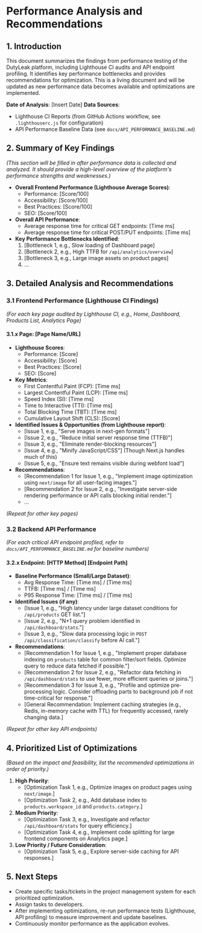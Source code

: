 # Performance Analysis and Recommendations

## 1. Introduction

This document summarizes the findings from performance testing of the DutyLeak platform, including Lighthouse CI audits and API endpoint profiling. It identifies key performance bottlenecks and provides recommendations for optimization. This is a living document and will be updated as new performance data becomes available and optimizations are implemented.

**Date of Analysis**: [Insert Date]
**Data Sources**:
*   Lighthouse CI Reports (from GitHub Actions workflow, see `.lighthouserc.js` for configuration)
*   API Performance Baseline Data (see `docs/API_PERFORMANCE_BASELINE.md`)

## 2. Summary of Key Findings

*(This section will be filled in after performance data is collected and analyzed. It should provide a high-level overview of the platform's performance strengths and weaknesses.)*

*   **Overall Frontend Performance (Lighthouse Average Scores)**:
    *   Performance: [Score/100]
    *   Accessibility: [Score/100]
    *   Best Practices: [Score/100]
    *   SEO: [Score/100]
*   **Overall API Performance**:
    *   Average response time for critical GET endpoints: [Time ms]
    *   Average response time for critical POST/PUT endpoints: [Time ms]
*   **Key Performance Bottlenecks Identified**:
    1.  [Bottleneck 1, e.g., Slow loading of Dashboard page]
    2.  [Bottleneck 2, e.g., High TTFB for `/api/analytics/overview`]
    3.  [Bottleneck 3, e.g., Large image assets on product pages]
    4.  ...

## 3. Detailed Analysis and Recommendations

### 3.1 Frontend Performance (Lighthouse CI Findings)

*(For each key page audited by Lighthouse CI, e.g., Home, Dashboard, Products List, Analytics Page)*

#### 3.1.x Page: [Page Name/URL]
*   **Lighthouse Scores**:
    *   Performance: [Score]
    *   Accessibility: [Score]
    *   Best Practices: [Score]
    *   SEO: [Score]
*   **Key Metrics**:
    *   First Contentful Paint (FCP): [Time ms]
    *   Largest Contentful Paint (LCP): [Time ms]
    *   Speed Index (SI): [Time ms]
    *   Time to Interactive (TTI): [Time ms]
    *   Total Blocking Time (TBT): [Time ms]
    *   Cumulative Layout Shift (CLS): [Score]
*   **Identified Issues & Opportunities (from Lighthouse report)**:
    *   [Issue 1, e.g., "Serve images in next-gen formats"]
    *   [Issue 2, e.g., "Reduce initial server response time (TTFB)"]
    *   [Issue 3, e.g., "Eliminate render-blocking resources"]
    *   [Issue 4, e.g., "Minify JavaScript/CSS"] (Though Next.js handles much of this)
    *   [Issue 5, e.g., "Ensure text remains visible during webfont load"]
*   **Recommendations**:
    *   [Recommendation 1 for Issue 1, e.g., "Implement image optimization using `next/image` for all user-facing images."]
    *   [Recommendation 2 for Issue 2, e.g., "Investigate server-side rendering performance or API calls blocking initial render."]
    *   ...

*(Repeat for other key pages)*

### 3.2 Backend API Performance

*(For each critical API endpoint profiled, refer to `docs/API_PERFORMANCE_BASELINE.md` for baseline numbers)*

#### 3.2.x Endpoint: [HTTP Method] [Endpoint Path]
*   **Baseline Performance (Small/Large Dataset)**:
    *   Avg Response Time: [Time ms] / [Time ms]
    *   TTFB: [Time ms] / [Time ms]
    *   P95 Response Time: [Time ms] / [Time ms]
*   **Identified Issues (if any)**:
    *   [Issue 1, e.g., "High latency under large dataset conditions for `/api/products` GET list."]
    *   [Issue 2, e.g., "N+1 query problem identified in `/api/dashboard/stats`."]
    *   [Issue 3, e.g., "Slow data processing logic in `POST /api/classification/classify` before AI call."]
*   **Recommendations**:
    *   [Recommendation 1 for Issue 1, e.g., "Implement proper database indexing on `products` table for common filter/sort fields. Optimize query to reduce data fetched if possible."]
    *   [Recommendation 2 for Issue 2, e.g., "Refactor data fetching in `/api/dashboard/stats` to use fewer, more efficient queries or joins."]
    *   [Recommendation 3 for Issue 3, e.g., "Profile and optimize pre-processing logic. Consider offloading parts to background job if not time-critical for response."]
    *   [General Recommendation: Implement caching strategies (e.g., Redis, in-memory cache with TTL) for frequently accessed, rarely changing data.]

*(Repeat for other key API endpoints)*

## 4. Prioritized List of Optimizations

*(Based on the impact and feasibility, list the recommended optimizations in order of priority.)*

1.  **High Priority**:
    *   [Optimization Task 1, e.g., Optimize images on product pages using `next/image`.]
    *   [Optimization Task 2, e.g., Add database index to `products.workspace_id` and `products.category`.]
2.  **Medium Priority**:
    *   [Optimization Task 3, e.g., Investigate and refactor `/api/dashboard/stats` for query efficiency.]
    *   [Optimization Task 4, e.g., Implement code splitting for large frontend components on Analytics page.]
3.  **Low Priority / Future Consideration**:
    *   [Optimization Task 5, e.g., Explore server-side caching for API responses.]

## 5. Next Steps

*   Create specific tasks/tickets in the project management system for each prioritized optimization.
*   Assign tasks to developers.
*   After implementing optimizations, re-run performance tests (Lighthouse, API profiling) to measure improvement and update baselines.
*   Continuously monitor performance as the application evolves.
